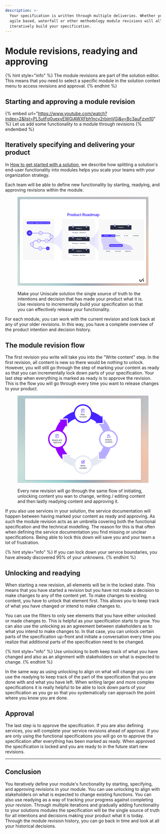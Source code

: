```yaml
---
description: >-
  Your specification is written through multiple deliveries. Whether you use an
  agile based, waterfall or other methodology module revisions will allow you to
  iteratively build your specification.
---
```


# Module revisions, readying and approving

{% hint style="info" %}
The module revisions are part of the solution editor. This means that you need to select a specific module in the solution context menu to access revisions and approval.
{% endhint %}

## Starting and approving a module revision

{% embed url="https://www.youtube.com/watch?index=2&list=PL5utFq0uexyEWGiAWXFbh1ncy2rbimVGi&v=Bc3auFzvn10" %}
Let us add some functionality to a module through revisions
{% endembed %}



## Iteratively specifying and delivering your product

In [How to get started with a solution](https://help.uniscale.com/product-guides/how-to-get-started-with-a-solution), we describe how splitting a solution's end-user functionality into modules helps you scale your teams with your organization strategy.&#x20;

Each team will be able to define new functionality by starting, readying, and approving revisions within the module.

<figure><img src="../../.gitbook/assets/slide - 06 (1).png" alt=""><figcaption><p>Make your Uniscale solution the single source of truth to the intentions and decision that has made your product what it is. Use revisions to incrementally build your specification so that you can effectively release your functionality.</p></figcaption></figure>

For each module, you can work with the current revision and look back at any of your older revisions. In this way, you have a complete overview of the product intention and decision history.



## The module revision flow

The first revision you write will take you into the "Write content" step. In the first revision, all content is new so there would be nothing to unlock. However, you will still go through the step of marking your content as ready so that you can incrementally lock down parts of your specification. Your last step when everything is marked as ready is to approve the revision. This is the flow you will go through every time you want to release changes to your product.

<figure><img src="../../.gitbook/assets/_illustration_6.png" alt=""><figcaption><p>Every new revision will go through the same flow of initiating, unlocking content you wan to change, writing / editing content and then lastly readying content and approving it.</p></figcaption></figure>

If you also use services in your solution, the service documentation will happen between having marked your content as ready and approving. As such the module revision acts as an umbrella covering both the functional specification and the technical modelling. The reason for this is that often when defining the service documentation you find missing or unclear specifications. Being able to lock this down will save you and your team a lot of frustration.

{% hint style="info" %}
If you can lock down your service boundaries, you have already discovered 95% of your unknowns.
{% endhint %}



## Unlocking and readying

When starting a new revision, all elements will be in the locked state. This means that you have started a revision but you have not made a decision to make changes to any of the content yet. To make changes to existing content, you have to unlock that element first. This allows you to keep track of what you have changed or intend to make changes to.&#x20;

You can use the filters to only see elements that you have either unlocked or made changes to. This is helpful as your specification starts to grow. You can also use the unlocking as an agreement between stakeholders as to what you intend to make changes to. In that case, you can unlock certain parts of the specification up-front and initiate a conversation every time you realize that additional parts of the specification need to be changed.&#x20;

{% hint style="info" %}
Use unlocking to both keep track of what you have changed and also as an alignment with stakeholders on what is expected to change.
{% endhint %}

In the same way as using unlocking to align on what will change you can use the readying to keep track of the part of the specification that you are done with and what you have left. When writing larger and more complex specifications it is really helpful to be able to lock down parts of your specification as you go so that you systematically can approach the point where you know you are done.



## Approval

The last step is to approve the specification. If you are also defining services, you will complete your service revisions ahead of approval. If you are only using the functional specifications you will go on to approve the specification after everything has been marked as ready. When approved the specification is locked and you are ready to in the future start new revisions.



***



## Conclusion

You iteratively define your module's functionality by starting, specifying, and approving revisions in your module. You can use unlocking to align with stakeholders on what is expected to change existing functions. You can also use readying as a way of tracking your progress against completing your revision. Through multiple iterations and gradually adding functionality to your solutions modules the specification will be the single source of truth for all intentions and decisions making your product what it is today. Through the module revision history, you can go back in time and look at all your historical decisions.
